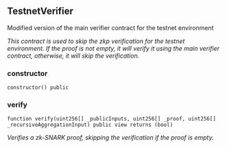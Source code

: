 ## TestnetVerifier

Modified version of the main verifier contract for the testnet environment

_This contract is used to skip the zkp verification for the testnet environment.
If the proof is not empty, it will verify it using the main verifier contract,
otherwise, it will skip the verification._

### constructor

```solidity
constructor() public
```

### verify

```solidity
function verify(uint256[] _publicInputs, uint256[] _proof, uint256[] _recursiveAggregationInput) public view returns (bool)
```

_Verifies a zk-SNARK proof, skipping the verification if the proof is empty._

